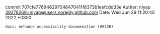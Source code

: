 commit 707cfe776946297046470411f8373b1eefcdd33e
Author: niyap <38278268+niyap@users.noreply.github.com>
Date:   Wed Jun 29 11:20:40 2022 +0300

    docs: enhance accessibility documenation (#5426)
